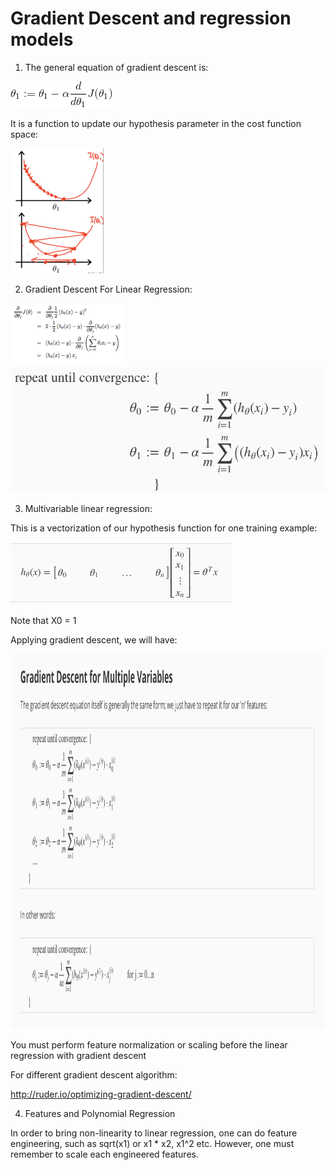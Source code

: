 # Gradient Descent and regression models

1. The general equation of gradient descent is:

<img src = ../images/gd_eq.gif>

It is a function to update our hypothesis parameter in the cost function space:

<img src = ../images/gd_graph.png height = 200>


2. Gradient Descent For Linear Regression:

<img src = ../images/gd_linear_regression1.png height = 100>

<img src = ../images/gd_linear_regression2.png height = 200>

3. Multivariable linear regression:

This is a vectorization of our hypothesis function for one training example:

<img src = ../images/gd_linear_regression3.png height = 100>

Note that X0 = 1

Applying gradient descent, we will have:

<img src = ../images/gd_linear_regression4.png height = 600>

You must perform feature normalization or scaling before the linear regression with gradient descent

For different gradient descent algorithm:

http://ruder.io/optimizing-gradient-descent/


4. Features and Polynomial Regression

In order to bring non-linearity to linear regression, one can do feature engineering, such as sqrt(x1) or x1 * x2, x1^2 etc. However, one must remember to scale each engineered features.

